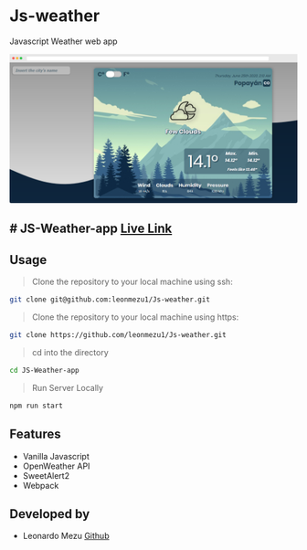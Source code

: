 # Js-weather
Javascript  Weather web app

![sample](src/images/sample.png)

## # JS-Weather-app [Live Link]()

## Usage

> Clone the repository to your local machine using ssh:

```bash
git clone git@github.com:leonmezu1/Js-weather.git
```

> Clone the repository to your local machine using https:

```bash
git clone https://github.com/leonmezu1/Js-weather.git
```

> cd into the directory

```bash
cd JS-Weather-app
```

> Run Server Locally

```bash
npm run start
```

## Features

- Vanilla Javascript
- OpenWeather API
- SweetAlert2
- Webpack

## Developed by
- Leonardo Mezu [Github](https://github.com/leonmezu1)